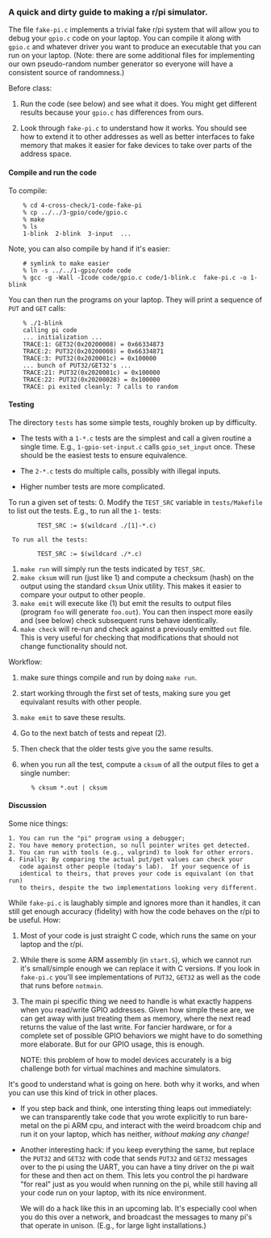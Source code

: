 ### A quick and dirty guide to making a r/pi simulator.

The file `fake-pi.c` implements a trivial fake r/pi system that will
allow you to debug your `gpio.c` code on your laptop.  You can compile it
along with `gpio.c` and whatever driver you want to produce an executable
that you can run on your laptop.   (Note: there are some additional files
for implementing our own pseudo-random number generator so everyone will
have a consistent source of randomness.)

Before class:
   1. Run the code (see below) and see what it does.  You might get
      different results because your `gpio.c` has differences from ours.

   2. Look through `fake-pi.c` to understand how it works.  You should
      see how to extend it to other addresses as well as better interfaces
      to fake memory that makes it easier for fake devices to take over
      parts of the address space.

#### Compile and run the code

To compile:

        % cd 4-cross-check/1-code-fake-pi
        % cp ../../3-gpio/code/gpio.c 
        % make
        % ls
        1-blink  2-blink  3-input  ...


Note, you can also compile by hand if it's easier:

        # symlink to make easier
        % ln -s ../../1-gpio/code code  
        % gcc -g -Wall -Icode code/gpio.c code/1-blink.c  fake-pi.c -o 1-blink


You can then run the programs on your laptop.  They will print a sequence of
`PUT` and `GET` calls:

        % ./1-blink
        calling pi code
        ... initialization ...
        TRACE:1: GET32(0x20200008) = 0x66334873
        TRACE:2: PUT32(0x20200008) = 0x66334871
        TRACE:3: PUT32(0x2020001c) = 0x100000
        ... bunch of PUT32/GET32's ...
        TRACE:21: PUT32(0x2020001c) = 0x100000
        TRACE:22: PUT32(0x20200028) = 0x100000
        TRACE: pi exited cleanly: 7 calls to random


#### Testing

The directory `tests` has some simple tests, roughly broken up by difficulty. 
   - The tests with a `1-*.c` tests are the simplest and call a given
     routine a single time.  E.g., `1-gpio-set-input.c` calls
     `gpio_set_input` once.  These should be the easiest tests to ensure
     equivalence.

   - The `2-*.c` tests do multiple calls, possibly with illegal inputs.
   - Higher number tests are more complicated.


To run a given set of tests:
   0. Modify the `TEST_SRC`  variable in `tests/Makefile` to list out the
     tests.  E.g., to run all the `1-` tests:

            TEST_SRC := $(wildcard ./[1]-*.c)

     To run all the tests:

            TEST_SRC := $(wildcard ./*.c)

   1. `make run` will simply run the tests indicated by `TEST_SRC`.
   2. `make cksum` will run (just like 1) and compute a checksum (hash)
      on the output using the standard `cksum` Unix utility.  This makes it
      easier to compare your output to other people.
   3. `make emit` will execute like (1) but emit the results to output files 
      (program `foo` will generate `foo.out`).   You can then inspect more easily
      and (see below) check subsequent runs behave identically.
   4. `make check` will re-run and check against a previously emitted `out` file.
      This is very useful for checking that modifications that should not change
      functionality should not.

Workflow:
  1. make sure things compile and run by doing `make run`.
  2. start working through the first set of tests, making sure you get equivalant
    results with other people.
  3. `make emit` to save these results.
  4. Go to the next batch of tests  and repeat (2).  
  5. Then check that the older tests give you the same results.
  6. when you run all the test, compute a `cksum` of all the output files 
     to get a single number:

            % cksum *.out | cksum

#### Discussion

Some nice things:

    1. You can run the "pi" program using a debugger;
    2. You have memory protection, so null pointer writes get detected.
    3. You can run with tools (e.g., valgrind) to look for other errors.
    4. Finally: By comparing the actual put/get values can check your
       code against other people (today's lab).  If your sequence of is 
       identical to theirs, that proves your code is equivalant (on that run)
       to theirs, despite the two implementations looking very different.

While `fake-pi.c` is laughably simple and ignores more than it handles,
it can still get enough accuracy (fidelity) with how the code behaves
on the r/pi to be useful.  How:

   1. Most of your code is just straight C code, which runs the same on
      your laptop and the r/pi.
   2. While there is some ARM assembly (in `start.S`), which we cannot run
      it's small/simple enough we can replace it with C versions.
      If you look in `fake-pi.c` you'll see implementations of `PUT32`,
      `GET32` as well as the code that runs before `notmain`.
   3. The main pi specific thing we need to handle is what exactly
      happens when you read/write GPIO addresses.   Given how simple
      these are, we can get away with just treating them as memory, where
      the next read returns the value of the last write.  For fancier
      hardware, or for a complete set of possible GPIO behaviors we
      might have to do something more elaborate.  But for our GPIO usage,
      this is enough.

      NOTE: this problem of how to model devices accurately is a big
      challenge both for virtual machines and machine simulators.

It's good to understand what is going on here.  both why it works,
and when you can use this kind of trick in other places.

   - If you step back and think, one intersting thing leaps out
     immediately: we can transparently take code that you wrote explicitly
     to run bare-metal on the pi ARM cpu, and interact with the weird
     broadcom chip and run it on your laptop, which has neither, *without
     making any change!*

   - Another interesting hack: if you keep everything the same, but
     replace the `PUT32` and `GET32` with code that sends `PUT32` and
     `GET32` messages over to the pi using the UART, you can have a tiny
     driver on the pi wait for these and then act on them.  This lets you
     control the pi hardware "for real" just as you would when running
     on the pi, while still having all your code run on your laptop,
     with its nice environment.  

     We will do a hack like this in an upcoming lab.  It's especially cool
     when you do this over a network, and broadcast the messages to many
     pi's that operate in unison.  (E.g., for large light installations.)
